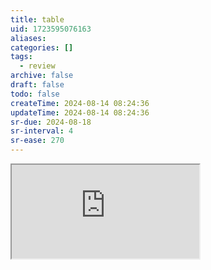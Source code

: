 ```yaml
---
title: table
uid: 1723595076163
aliases:
categories: []
tags:
  - review
archive: false
draft: false
todo: false
createTime: 2024-08-14 08:24:36
updateTime: 2024-08-14 08:24:36
sr-due: 2024-08-18
sr-interval: 4
sr-ease: 270
---
```


<iframe
  class="iframe_full"
  src="https://dict.youdao.com/result?word=table&lang=en"
>
</iframe>
